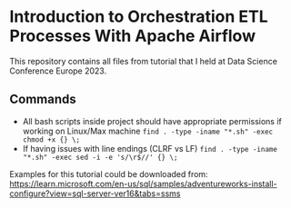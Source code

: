 # Introduction to Orchestration ETL Processes With Apache Airflow

This repository contains all files from tutorial that I held at Data Science Conference Europe 2023.

## Commands

- All bash scripts inside project should have appropriate permissions if working on Linux/Max machine
```find . -type -iname "*.sh" -exec chmod +x {} \;```
- If having issues with line endings (CLRF vs LF)
```find . -type -iname "*.sh" -exec sed -i -e 's/\r$//' {} \;```

Examples for this tutorial could be downloaded from:
https://learn.microsoft.com/en-us/sql/samples/adventureworks-install-configure?view=sql-server-ver16&tabs=ssms

